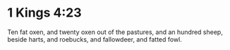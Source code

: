 # 1 Kings 4:23

Ten fat oxen, and twenty oxen out of the pastures, and an hundred sheep, beside harts, and roebucks, and fallowdeer, and fatted fowl.